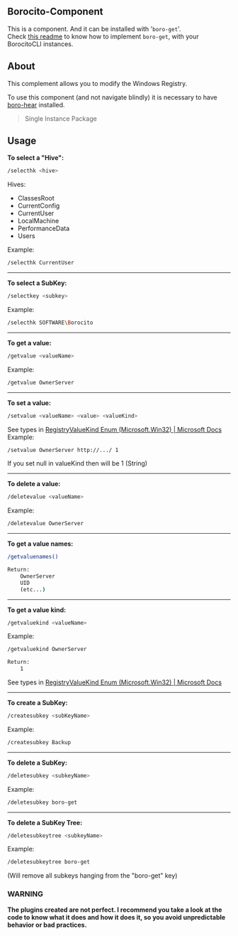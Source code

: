 ## Borocito-Component
This is a component. And it can be installed with '`boro-get`'.  
Check [this readme](https://github.com/Zhenboro/borocito-components/blob/dev/boro-get/README.md) to know how to implement `boro-get`, with your BorocitoCLI instances.  

## About
This complement allows you to modify the Windows Registry.  

To use this component (and not navigate blindly) it is necessary to have [boro-hear](https://github.com/Zhenboro/borocito-components/blob/dev/boro-hear/README.md) installed.  
> Single Instance Package

## Usage
**To select a "Hive":**  
```sh
/selecthk <hive>
```
Hives:  
- ClassesRoot
- CurrentConfig
- CurrentUser
- LocalMachine
- PerformanceData
-  Users

Example:  
```sh
/selecthk CurrentUser
```
---
**To select a SubKey:**  
```sh
/selectkey <subkey>
```
Example:  
```sh
/selecthk SOFTWARE\Borocito
```
---
**To get a value:**  
```sh
/getvalue <valueName>
```
Example:  
```sh
/getvalue OwnerServer
```
---
**To set a value:**  
```sh
/setvalue <valueName> <value> <valueKind>
```
See types in [RegistryValueKind Enum (Microsoft.Win32) | Microsoft Docs](https://docs.microsoft.com/en-us/dotnet/api/microsoft.win32.registryvaluekind?msclkid=cb066977c71011ecb24bd53c4a938a9b&view=net-6.0)
Example:  
```sh
/setvalue OwnerServer http://.../ 1
```
If you set null in valueKind then will be 1 (String)  

---
**To delete a value:**  
```sh
/deletevalue <valueName>
```
Example:  
```sh
/deletevalue OwnerServer
```
---
**To get a value names:**  
```sh
/getvaluenames()
```
```sh
Return:
	OwnerServer
	UID
	(etc...)
```
---
**To get a value kind:**  
```sh
/getvaluekind <valueName>
```
Example:  
```sh
/getvaluekind OwnerServer
```
```sh
Return:
	1
```
See types in [RegistryValueKind Enum (Microsoft.Win32) | Microsoft Docs](https://docs.microsoft.com/en-us/dotnet/api/microsoft.win32.registryvaluekind?msclkid=cb066977c71011ecb24bd53c4a938a9b&view=net-6.0)

---
**To create a SubKey:**  
```sh
/createsubkey <subKeyName>
```
Example:  
```sh
/createsubkey Backup
```
---
**To delete a SubKey:**  
```sh
/deletesubkey <subkeyName>
```
Example:  
```sh
/deletesubkey boro-get
```
---
**To delete a SubKey Tree:**  
```sh
/deletesubkeytree <subkeyName>
```
Example:  
```sh
/deletesubkeytree boro-get
```
(Will remove all subkeys hanging from the "boro-get" key)  

### WARNING
**The plugins created are not perfect. I recommend you take a look at the code to know what it does and how it does it, so you avoid unpredictable behavior or bad practices.**